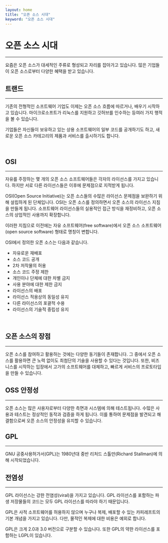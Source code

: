```yaml
---
layout: home
title: "오픈 소스 시대"
keyword: "오픈 소스 시대"
---
```


# 오픈 소스 시대
<hr>
요즘은 오픈 소스가 대세적인 주류로 형성되고 자리를 잡아가고 있습니다. 많은 기업들이 오픈 소스로부터 다양한 혜택을 받고 있습니다.

<br>

## 트랜드
<hr>
기존의 전형적인 소프트웨어 기업도 이제는 오픈 소스 흐름에 따르거나, 배우기 시작하고 있습니다. 마이크로소프트가 리눅스를 지원하고 깃허브를 인수하는 등여러 가지 행적을 볼 수 있습니다.

기업들은 자신들이 보유하고 있는 상용 소프트웨어의 일부 코드를 공개하기도 하고, 새로운 오픈 소스 카테고리의 제품과 서비스를 출시하기도 합니다.

<br>

## OSI
<hr>
자유를 주장하는 몇 개의 오픈 소스 소프트웨어들은 각자의 라이선스를 가지고 있습니다. 하지만 서로 다른 라이선스들은 이후에 문제점으로 지적받게 됩니다. 

OSI(Open Source Initiative)는 오픈 소스들의 수많은 라이선스 문제점을 보완하기 위해 설립하게 된 단체입니다. OSI는 오픈 소스를 정의하면서 오픈 소스의 라이선스 지침을 만들게 됩니다. 소프트웨어 라이선스들의 실용적인 접근 방식을 재정비하고, 오픈 소스의 상업적인 사용까지 확장합니다.

이러한 지침으로 이전에는 자유 소프트웨어(free software)에서 오픈 소스 소프트웨어(open source software) 형태로 명칭이 변합니다.

OSI에서 정의한 오픈 소스는 다음과 같습니다.
* 자유로운 재배포
* 소스 코드 공개
* 2차 저작물의 허용
* 소스 코드 주정 제한
* 개인이나 단체에 대한 차별 금지
* 사용 분야에 대한 제한 금지
* 라이선스의 배포
* 라이선스 적용상의 동일성 유지
* 다른 라이선스의 포괄적 수용
* 라이선스의 기술적 중립성 유지

<br>

## 오픈 소스의 장점
<hr>
오픈 소스를 참여하고 활용하는 것에는 다양한 동기들이 존재합니다. 그 중에서 오픈 소스를 활용하면 큰 노력 없이도 최첨단의 기술을 사용할 수 있다는 것입니다. 또한, 비즈니스를 시작하는 입장에서 고가의 소프트웨어를 대체하고, 빠르게 서비스의 프로토타입을 만들 수 있습니다.

<br>

## OSS 안정성
<hr>
오픈 소스는 많은 사용자로부터 다양한 측면과 시스템에 의해 테스트됩니다. 수많은 사용과 테스트는 정상적인 동작과 검증을 하게 됩니다. 이를 통하여 문제점을 발견되고 해결함으로써 오픈 소스의 안정성을 유지할 수 있습니다.

<br>

## GPL
<hr>
GNU 공중사용허가서(GPL)는 1980년대 중반 리처드 스톨만(Richard Stallman)에 의해 시작되었습니다.

<br>

## 전염성
<hr>
GPL 라이선스는 강한 전염성(viral)을 가지고 있습니다. GPL 라이선스를 포함하는 파생 저장물들의 코드는 모두 GPL 라이선스를 따라야 하기 때문입니다.  

GPL은 사적 소프트웨어를 허용하지 않으며 누구나 복제, 배포할 수 있는 카피레프트의 기본 개념을 가지고 있습니다. 다만, 물적인 복제에 대한 비용은 예외로 합니다.  

GPL은 크게 2.0과 3.0 버전으로 구분할 수 있습니다. 또한 GPL의 약한 라이선스를 포함하는 LGPL이 있습니다.  

<br><br>